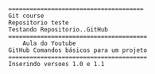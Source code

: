 	======================================
	Git course
	Repositorio teste
	Testando Repositorio..GitHub
	=======================================
		Aula do Youtube
	GitHub Comandos básicos para um projeto
	=======================================
	Inserindo versoes 1.0 e 1.1
